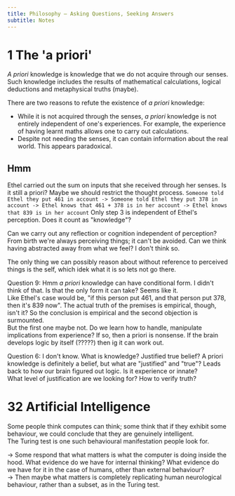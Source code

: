 ```yaml
---
title: Philosophy – Asking Questions, Seeking Answers
subtitle: Notes
---
```


# 1 The 'a priori'
*A priori* knowledge is knowledge that we do not acquire through our senses. Such knowledge includes the results of mathematical calculations, logical deductions and metaphysical truths (maybe).  

There are two reasons to refute the existence of *a priori* knowledge:

* While it is not acquired through the senses, *a priori* knowledge is not entirely independent of one's experiences. For example, the experience of having learnt maths allows one to carry out calculations.  
* Despite not needing the senses, it can contain information about the real world. This appears paradoxical.  

## Hmm
Ethel carried out the sum on inputs that she received through her senses. Is it still a priori? Maybe we should restrict the thought process.
```Someone told Ethel they put 461 in account -> Someone told Ethel they put 378 in account -> Ethel knows that 461 + 378 is in her account -> Ethel knows that 839 is in her account```
Only step 3 is independent of Ethel's perception. Does it count as "knowledge"?  

Can we carry out any reflection or cognition independent of perception? From birth we're always perceiving things; it can't be avoided. Can we think having abstracted away from what we feel? I don't think so.  

The only thing we can possibly reason about without reference to perceived things is the self, which idek what it is so lets not go there.  

Question 9: Hmm *a priori* knowledge can have conditional form. I didn't think of that. Is that the only form it can take? Seems like it.  
Like Ethel's case would be, "if this person put 461, and that person put 378, then it's 839 now". The actual truth of the premises is empirical, though, isn't it? So the conclusion is empirical and the second objection is surmounted.  
But the first one maybe not. Do we learn how to handle, manipulate implications from experience? If so, then a priori is nonsense. If the brain develops logic by itself (?????) then ig it can work out.  

Question 6: I don't know. What is knowledge? Justified true belief? A priori knowledge is definitely a belief, but what are "justified" and "true"? Leads back to how our brain figured out logic. Is it experience or innate?  
What level of justification are we looking for? How to verify truth?

# 32 Artificial Intelligence
Some people think computes can think; some think that if they exhibit some behaviour, we could conclude that they are genuinely intelligent.  
The Turing test is one such behavioural manifestation people look for.  

$\to$ Some respond that what matters is what the computer is doing inside the hood. What evidence do we have for internal thinking? What evidence do we have for it in the case of humans, other than external behaviour?  
$\to$ Then maybe what matters is completely replicating human neurological behaviour, rather than a subset, as in the Turing test.
